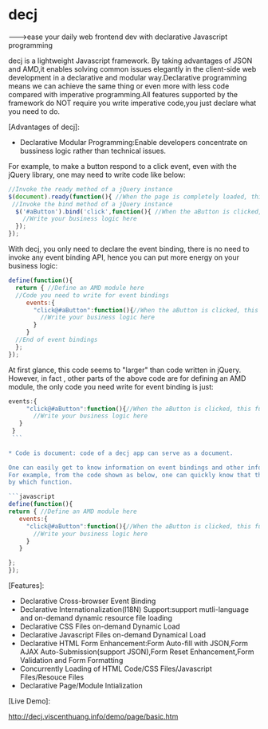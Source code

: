decj
====

--->ease your daily web frontend dev with declarative Javascript programming

decj is a lightweight Javascript framework. By taking advantages of JSON and AMD,it enables solving common issues elegantly
in the client-side web development in a declarative and modular way.Declarative programming means we can achieve the same 
thing or even more with less code compared with imperative programming.All features supported by the framework do NOT 
require you write imperative code,you just declare what you need to do.

[Advantages of decj]:
* Declarative Modular Programming:Enable developers concentrate on bussiness logic rather than technical issues.

 For example, to make a button respond to a click event, even with the jQuery library, one may need to write code like below:
 ```javascript
 //Invoke the ready method of a jQuery instance
 $(document).ready(function(){ //When the page is completely loaded, this function will be invoked.
  //Invoke the bind method of a jQuery instance
   $('#aButton').bind('click',function(){ //When the aButton is clicked, this function will be invoked.
     //Write your business logic here
   });
 });
 ```
 
 With decj, you only need to declare the event binding, there is no need to invoke any event binding API, hence you can put more
 energy on your business logic:
 ```javascript
 define(function(){ 
   return { //Define an AMD module here
   //Code you need to write for event bindings
      events:{
        "click@#aButton":function(){//When the aButton is clicked, this function will be invoked.
          //Write your business logic here
        }
      }
   //End of event bindings
   };
 });
 ```  
  At first glance, this code seems to "larger" than code written in jQuery. However, in fact , other parts of the above code
  are for defining an AMD module, the only code you need write for event binding is just:
   ```javascript
   events:{
        "click@#aButton":function(){//When the aButton is clicked, this function will be invoked.
          //Write your business logic here
      }
    }
    ```  
      
* Code is document: code of a decj app can serve as a document.

  One can easily get to know information on event bindings and other information from decj app code.
  For example, from the code shown as below, one can quickly know that the click event of button aButton is handled
  by which function.

 ```javascript
 define(function(){ 
   return { //Define an AMD module here
      events:{
        "click@#aButton":function(){//When the aButton is clicked, this function will be invoked.
          //Write your business logic here
        }
      }
   
   };
 });
 ```   

[Features]:

* Declarative Cross-browser Event Binding
* Declarative Internationalization(I18N) Support:support mutli-language and on-demand dynamic resource file loading
* Declarative CSS Files on-demand Dynamic Load
* Declarative Javascript Files on-demand Dynamical Load
* Declarative HTML Form Enhancement:Form Auto-fill with JSON,Form AJAX Auto-Submission(support JSON),Form Reset Enhancement,Form Validation and Form Formatting
* Concurrently Loading of HTML Code/CSS Files/Javascript Files/Resouce Files
* Declarative Page/Module Intialization

[Live Demo]:

http://decj.viscenthuang.info/demo/page/basic.htm
